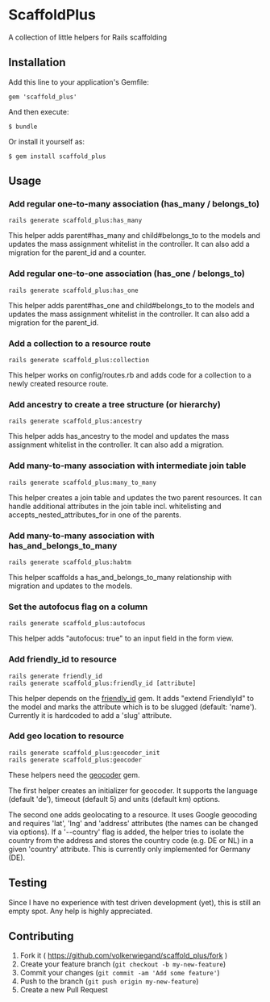 # ScaffoldPlus

A collection of little helpers for Rails scaffolding

## Installation

Add this line to your application's Gemfile:

    gem 'scaffold_plus'

And then execute:

    $ bundle

Or install it yourself as:

    $ gem install scaffold_plus

## Usage

### Add regular one-to-many association (has_many / belongs_to)
    rails generate scaffold_plus:has_many

This helper adds parent#has_many and child#belongs_to to the models
and updates the mass assignment whitelist in the controller.
It can also add a migration for the parent_id and a counter.

### Add regular one-to-one association (has_one / belongs_to)
    rails generate scaffold_plus:has_one

This helper adds parent#has_one and child#belongs_to to the models
and updates the mass assignment whitelist in the controller.
It can also add a migration for the parent_id.

### Add a collection to a resource route
    rails generate scaffold_plus:collection

This helper works on config/routes.rb and adds code for a collection
to a newly created resource route.

### Add ancestry to create a tree structure (or hierarchy)
    rails generate scaffold_plus:ancestry

This helper adds has_ancestry to the model and updates the mass assignment
whitelist in the controller. It can also add a migration.

### Add many-to-many association with intermediate join table
    rails generate scaffold_plus:many_to_many

This helper creates a join table and updates the two parent resources.
It can handle additional attributes in the join table incl. whitelisting
and accepts_nested_attributes_for in one of the parents.

### Add many-to-many association with has_and_belongs_to_many
    rails generate scaffold_plus:habtm

This helper scaffolds a has_and_belongs_to_many relationship with migration
and updates to the models.

### Set the autofocus flag on a column
    rails generate scaffold_plus:autofocus

This helper adds "autofocus: true" to an input field in the form view.

### Add friendly_id to resource
    rails generate friendly_id
    rails generate scaffold_plus:friendly_id [attribute]

This helper depends on the [friendly_id](https://github.com/norman/friendly_id/)
gem. It adds "extend FriendlyId" to the model and marks the attribute which is to
be slugged (default: 'name'). Currently it is hardcoded to add a 'slug' attribute.

### Add geo location to resource
    rails generate scaffold_plus:geocoder_init
    rails generate scaffold_plus:geocoder

These helpers need the [geocoder](http://www.rubygeocoder.com) gem.

The first helper creates an initializer for geocoder. It supports the
language (default 'de'), timeout (default 5) and units (default km)
options.

The second one adds geolocating to a resource. It uses Google geocoding
and requires 'lat', 'lng' and 'address' attributes (the names can be
changed via options). If a '--country' flag is added, the helper
tries to isolate the country from the address and stores the country
code (e.g. DE or NL) in a given 'country' attribute. This is currently
only implemented for Germany (DE).

## Testing

Since I have no experience with test driven development (yet), this is
still an empty spot. Any help is highly appreciated.

## Contributing

1. Fork it ( https://github.com/volkerwiegand/scaffold_plus/fork )
2. Create your feature branch (`git checkout -b my-new-feature`)
3. Commit your changes (`git commit -am 'Add some feature'`)
4. Push to the branch (`git push origin my-new-feature`)
5. Create a new Pull Request
